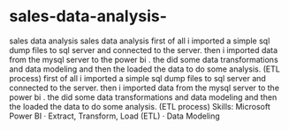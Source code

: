 # sales-data-analysis-

sales data analysis
sales data analysis
first of all i imported a simple sql dump files to sql server and connected to the server.
then i imported data from the mysql server to the power bi .
the did some data transformations and data modeling and then the loaded the data to do some analysis. (ETL process)
first of all i imported a simple sql dump files to sql server and connected to the server. then i imported data from the mysql server to the power bi . the did some data transformations and data modeling and then the loaded the data to do some analysis. (ETL process)
Skills: Microsoft Power BI · Extract, Transform, Load (ETL) · Data Modeling
